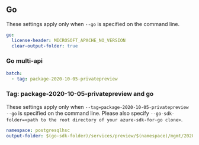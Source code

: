 ## Go

These settings apply only when `--go` is specified on the command line.

``` yaml $(go)
go:
  license-header: MICROSOFT_APACHE_NO_VERSION
  clear-output-folder: true
```

### Go multi-api

``` yaml $(go) && $(multiapi)
batch:
  - tag: package-2020-10-05-privatepreview
```

### Tag: package-2020-10-05-privatepreview and go

These settings apply only when `--tag=package-2020-10-05-privatepreview --go` is specified on the command line.
Please also specify `--go-sdk-folder=<path to the root directory of your azure-sdk-for-go clone>`.

``` yaml $(tag) == 'package-2020-10-05-privatepreview' && $(go)
namespace: postgresqlhsc
output-folder: $(go-sdk-folder)/services/preview/$(namespace)/mgmt/2020-10-05-privatepreview/$(namespace)
```